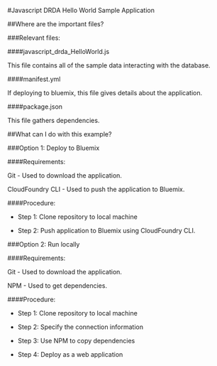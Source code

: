 #Javascript DRDA Hello World Sample Application

##Where are the important files?

###Relevant files:

####javascript_drda_HelloWorld.js

This file contains all of the sample data interacting with the database.

####manifest.yml

If deploying to bluemix, this file gives details about the application.

####package.json

This file gathers dependencies.

##What can I do with this example?

###Option 1: Deploy to Bluemix

####Requirements:

Git - Used to download the application.

CloudFoundry CLI -  Used to push the application to Bluemix.

####Procedure:

 * Step 1: Clone repository to local machine
	
 * Step 2: Push application to Bluemix using CloudFoundry CLI.

###Option 2: Run locally

####Requirements:

Git - Used to download the application.

NPM -  Used to get dependencies.

####Procedure:

 * Step 1: Clone repository to local machine
 
 * Step 2: Specify the connection information

 * Step 3: Use NPM to copy dependencies

 * Step 4: Deploy as a web application
